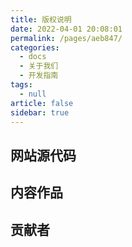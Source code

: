```yaml
---
title: 版权说明
date: 2022-04-01 20:08:01
permalink: /pages/aeb847/
categories: 
  - docs
  - 关于我们
  - 开发指南
tags: 
  - null
article: false
sidebar: true
---
```


## 网站源代码


## 内容作品


## 贡献者

